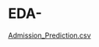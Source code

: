 # EDA-
[Admission_Prediction.csv](https://github.com/abk856/EDA-/files/8695850/Admission_Prediction.csv)
